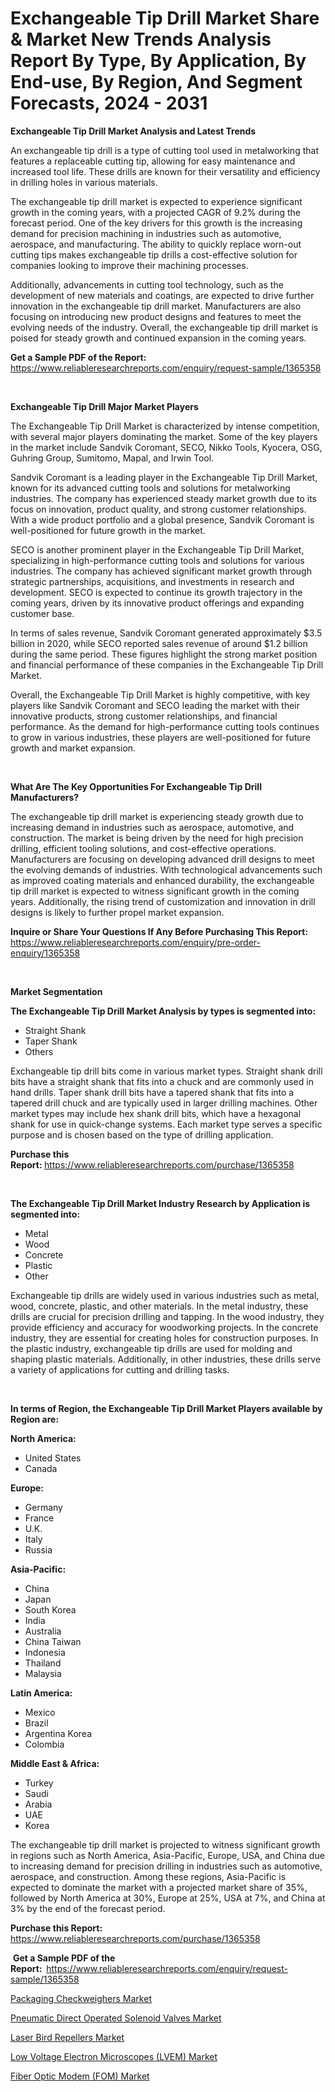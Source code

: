 <p><h1>Exchangeable Tip Drill Market Share & Market New Trends Analysis Report By Type, By Application, By End-use, By Region, And Segment Forecasts, 2024 - 2031</h1></p><p><strong>Exchangeable Tip Drill Market Analysis and Latest Trends</strong></p>
<p><p>An exchangeable tip drill is a type of cutting tool used in metalworking that features a replaceable cutting tip, allowing for easy maintenance and increased tool life. These drills are known for their versatility and efficiency in drilling holes in various materials.</p><p>The exchangeable tip drill market is expected to experience significant growth in the coming years, with a projected CAGR of 9.2% during the forecast period. One of the key drivers for this growth is the increasing demand for precision machining in industries such as automotive, aerospace, and manufacturing. The ability to quickly replace worn-out cutting tips makes exchangeable tip drills a cost-effective solution for companies looking to improve their machining processes.</p><p>Additionally, advancements in cutting tool technology, such as the development of new materials and coatings, are expected to drive further innovation in the exchangeable tip drill market. Manufacturers are also focusing on introducing new product designs and features to meet the evolving needs of the industry. Overall, the exchangeable tip drill market is poised for steady growth and continued expansion in the coming years.</p></p>
<p><strong>Get a Sample PDF of the Report:&nbsp;</strong> <a href="https://www.reliableresearchreports.com/enquiry/request-sample/1365358">https://www.reliableresearchreports.com/enquiry/request-sample/1365358</a></p>
<p>&nbsp;</p>
<p><strong>Exchangeable Tip Drill Major Market Players</strong></p>
<p><p>The Exchangeable Tip Drill Market is characterized by intense competition, with several major players dominating the market. Some of the key players in the market include Sandvik Coromant, SECO, Nikko Tools, Kyocera, OSG, Guhring Group, Sumitomo, Mapal, and Irwin Tool.</p><p>Sandvik Coromant is a leading player in the Exchangeable Tip Drill Market, known for its advanced cutting tools and solutions for metalworking industries. The company has experienced steady market growth due to its focus on innovation, product quality, and strong customer relationships. With a wide product portfolio and a global presence, Sandvik Coromant is well-positioned for future growth in the market.</p><p>SECO is another prominent player in the Exchangeable Tip Drill Market, specializing in high-performance cutting tools and solutions for various industries. The company has achieved significant market growth through strategic partnerships, acquisitions, and investments in research and development. SECO is expected to continue its growth trajectory in the coming years, driven by its innovative product offerings and expanding customer base.</p><p>In terms of sales revenue, Sandvik Coromant generated approximately $3.5 billion in 2020, while SECO reported sales revenue of around $1.2 billion during the same period. These figures highlight the strong market position and financial performance of these companies in the Exchangeable Tip Drill Market.</p><p>Overall, the Exchangeable Tip Drill Market is highly competitive, with key players like Sandvik Coromant and SECO leading the market with their innovative products, strong customer relationships, and financial performance. As the demand for high-performance cutting tools continues to grow in various industries, these players are well-positioned for future growth and market expansion.</p></p>
<p>&nbsp;</p>
<p><strong>What Are The Key Opportunities For Exchangeable Tip Drill Manufacturers?</strong></p>
<p><p>The exchangeable tip drill market is experiencing steady growth due to increasing demand in industries such as aerospace, automotive, and construction. The market is being driven by the need for high precision drilling, efficient tooling solutions, and cost-effective operations. Manufacturers are focusing on developing advanced drill designs to meet the evolving demands of industries. With technological advancements such as improved coating materials and enhanced durability, the exchangeable tip drill market is expected to witness significant growth in the coming years. Additionally, the rising trend of customization and innovation in drill designs is likely to further propel market expansion.</p></p>
<p><strong>Inquire or Share Your Questions If Any Before Purchasing This Report:</strong> <a href="https://www.reliableresearchreports.com/enquiry/pre-order-enquiry/1365358">https://www.reliableresearchreports.com/enquiry/pre-order-enquiry/1365358</a></p>
<p>&nbsp;</p>
<p><strong>Market Segmentation</strong></p>
<p><strong>The Exchangeable Tip Drill Market Analysis by types is segmented into:</strong></p>
<p><ul><li>Straight Shank</li><li>Taper Shank</li><li>Others</li></ul></p>
<p><p>Exchangeable tip drill bits come in various market types. Straight shank drill bits have a straight shank that fits into a chuck and are commonly used in hand drills. Taper shank drill bits have a tapered shank that fits into a tapered drill chuck and are typically used in larger drilling machines. Other market types may include hex shank drill bits, which have a hexagonal shank for use in quick-change systems. Each market type serves a specific purpose and is chosen based on the type of drilling application.</p></p>
<p><strong>Purchase this Report:&nbsp;</strong><a href="https://www.reliableresearchreports.com/purchase/1365358">https://www.reliableresearchreports.com/purchase/1365358</a></p>
<p>&nbsp;</p>
<p><strong>The Exchangeable Tip Drill Market Industry Research by Application is segmented into:</strong></p>
<p><ul><li>Metal</li><li>Wood</li><li>Concrete</li><li>Plastic</li><li>Other</li></ul></p>
<p><p>Exchangeable tip drills are widely used in various industries such as metal, wood, concrete, plastic, and other materials. In the metal industry, these drills are crucial for precision drilling and tapping. In the wood industry, they provide efficiency and accuracy for woodworking projects. In the concrete industry, they are essential for creating holes for construction purposes. In the plastic industry, exchangeable tip drills are used for molding and shaping plastic materials. Additionally, in other industries, these drills serve a variety of applications for cutting and drilling tasks.</p></p>
<p>&nbsp;</p>
<p><strong>In terms of Region, the Exchangeable Tip Drill Market Players available by Region are:</strong></p>
<p>
    <p> <strong> North America: </strong>
        <ul>
            <li>United States</li>
            <li>Canada</li>
        </ul>
        </p> 
    <p> <strong> Europe: </strong>
        <ul>
            <li>Germany</li>
            <li>France</li>
            <li>U.K.</li>
            <li>Italy</li>
            <li>Russia</li>
        </ul>
        </p> 
    <p> <strong> Asia-Pacific: </strong>
        <ul>
            <li>China</li>
            <li>Japan</li>
            <li>South Korea</li>
            <li>India</li>
            <li>Australia</li>
            <li>China Taiwan</li>
            <li>Indonesia</li>
            <li>Thailand</li>
            <li>Malaysia</li>
        </ul>
        </p> 
    <p> <strong> Latin America: </strong>
        <ul>
            <li>Mexico</li>
            <li>Brazil</li>
            <li>Argentina Korea</li>
            <li>Colombia</li>
        </ul>
        </p> 
    <p> <strong> Middle East & Africa: </strong>
        <ul>
            <li>Turkey</li>
            <li>Saudi</li>
            <li>Arabia</li>
            <li>UAE</li>
            <li>Korea</li>
        </ul>
    </p>
    </p>
<p><p>The exchangeable tip drill market is projected to witness significant growth in regions such as North America, Asia-Pacific, Europe, USA, and China due to increasing demand for precision drilling in industries such as automotive, aerospace, and construction. Among these regions, Asia-Pacific is expected to dominate the market with a projected market share of 35%, followed by North America at 30%, Europe at 25%, USA at 7%, and China at 3% by the end of the forecast period.</p></p>
<p><strong>Purchase this Report: </strong><a href="https://www.reliableresearchreports.com/purchase/1365358">https://www.reliableresearchreports.com/purchase/1365358</a></p>
<p>&nbsp;<strong>Get a Sample PDF of the Report:&nbsp;&nbsp;</strong><a href="https://www.reliableresearchreports.com/enquiry/request-sample/1365358">https://www.reliableresearchreports.com/enquiry/request-sample/1365358</a></p>
<p><strong></strong></p>
<p><p><a href="https://medium.com/@samanthamason1930/packaging-checkweighers-market-furnishes-information-on-market-share-market-trends-and-market-f1a4d0b91b21">Packaging Checkweighers Market</a></p><p><a href="https://medium.com/@myrticecole/pneumatic-direct-operated-solenoid-valves-market-size-market-outlook-and-market-forecast-2024-to-c3f1d0963343">Pneumatic Direct Operated Solenoid Valves Market</a></p><p><a href="https://medium.com/@royross51/laser-bird-repellers-market-report-reveals-the-latest-trends-and-growth-opportunities-of-this-aafdb0f905f6">Laser Bird Repellers Market</a></p><p><a href="https://medium.com/@myrticecole/low-voltage-electron-microscopes-lvem-nbsp-market-focuses-on-market-share-size-and-projected-ad75f7fc2d49">Low Voltage Electron Microscopes (LVEM) Market</a></p><p><a href="https://medium.com/@royross51/fiber-optic-modem-fom-market-competitive-analysis-market-trends-and-forecast-to-2031-47dc9baa3aa2">Fiber Optic Modem (FOM) Market</a></p></p>